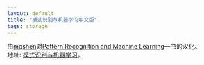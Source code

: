 ```yaml
---
layout: default
title: "模式识别与机器学习中文版"
tags: storage
---
```


由[mqshen](https://github.com/mqshen)对[Pattern Recognition and Machine Learning](https://book.douban.com/subject/2061116/)一书的汉化。  
地址: [模式识别与机器学习](https://mqshen.gitbooks.io/prml/content/)。  
